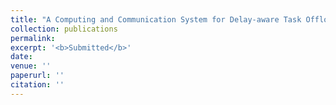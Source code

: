 ```yaml
---
title: "A Computing and Communication System for Delay-aware Task Offloading in UAV-aided MEC-based Vehicular Network"
collection: publications
permalink: 
excerpt: '<b>Submitted</b>'
date: 
venue: ''
paperurl: ''
citation: ''
---
```

